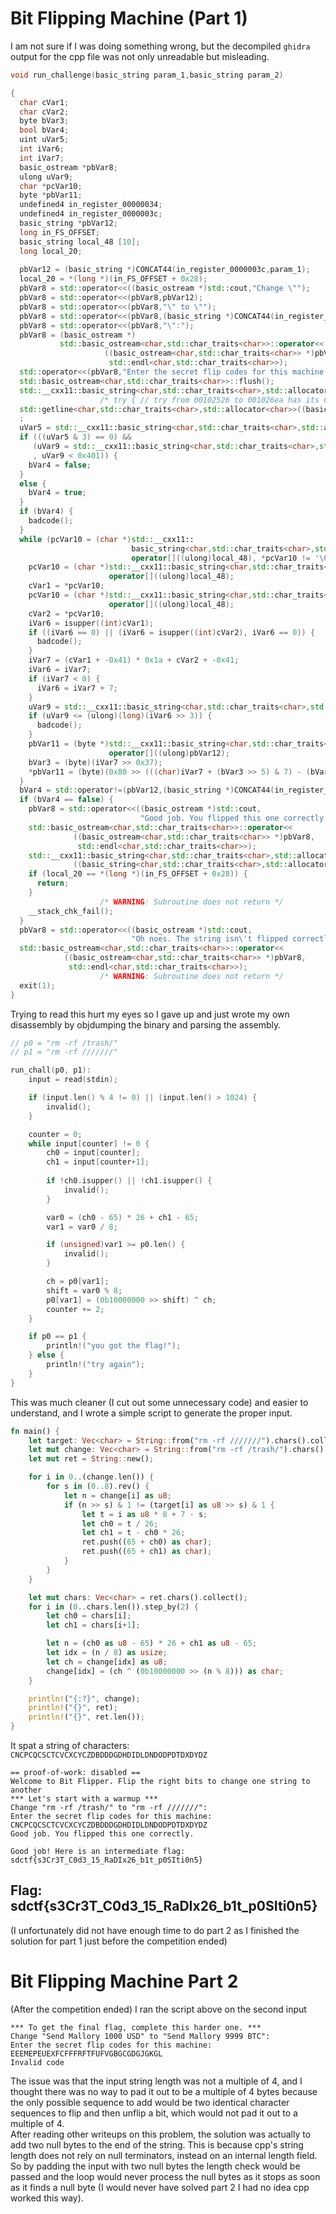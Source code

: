 # Bit Flipping Machine (Part 1)
I am not sure if I was doing something wrong, but the decompiled `ghidra` output for the cpp file was not only unreadable but misleading.
```cpp
void run_challenge(basic_string param_1,basic_string param_2)

{
  char cVar1;
  char cVar2;
  byte bVar3;
  bool bVar4;
  uint uVar5;
  int iVar6;
  int iVar7;
  basic_ostream *pbVar8;
  ulong uVar9;
  char *pcVar10;
  byte *pbVar11;
  undefined4 in_register_00000034;
  undefined4 in_register_0000003c;
  basic_string *pbVar12;
  long in_FS_OFFSET;
  basic_string local_48 [10];
  long local_20;
  
  pbVar12 = (basic_string *)CONCAT44(in_register_0000003c,param_1);
  local_20 = *(long *)(in_FS_OFFSET + 0x28);
  pbVar8 = std::operator<<((basic_ostream *)std::cout,"Change \"");
  pbVar8 = std::operator<<(pbVar8,pbVar12);
  pbVar8 = std::operator<<(pbVar8,"\" to \"");
  pbVar8 = std::operator<<(pbVar8,(basic_string *)CONCAT44(in_register_00000034,param_2));
  pbVar8 = std::operator<<(pbVar8,"\":");
  pbVar8 = (basic_ostream *)
           std::basic_ostream<char,std::char_traits<char>>::operator<<
                     ((basic_ostream<char,std::char_traits<char>> *)pbVar8,
                      std::endl<char,std::char_traits<char>>);
  std::operator<<(pbVar8,"Enter the secret flip codes for this machine: ");
  std::basic_ostream<char,std::char_traits<char>>::flush();
  std::__cxx11::basic_string<char,std::char_traits<char>,std::allocator<char>>::basic_string();
                    /* try { // try from 00102526 to 001026ea has its CatchHandler @ 00102709 */
  std::getline<char,std::char_traits<char>,std::allocator<char>>((basic_istream *)std::cin,local_48)
  ;
  uVar5 = std::__cxx11::basic_string<char,std::char_traits<char>,std::allocator<char>>::length();
  if (((uVar5 & 3) == 0) &&
     (uVar9 = std::__cxx11::basic_string<char,std::char_traits<char>,std::allocator<char>>::length()
     , uVar9 < 0x401)) {
    bVar4 = false;
  }
  else {
    bVar4 = true;
  }
  if (bVar4) {
    badcode();
  }
  while (pcVar10 = (char *)std::__cxx11::
                           basic_string<char,std::char_traits<char>,std::allocator<char>>::
                           operator[]((ulong)local_48), *pcVar10 != '\0') {
    pcVar10 = (char *)std::__cxx11::basic_string<char,std::char_traits<char>,std::allocator<char>>::
                      operator[]((ulong)local_48);
    cVar1 = *pcVar10;
    pcVar10 = (char *)std::__cxx11::basic_string<char,std::char_traits<char>,std::allocator<char>>::
                      operator[]((ulong)local_48);
    cVar2 = *pcVar10;
    iVar6 = isupper((int)cVar1);
    if ((iVar6 == 0) || (iVar6 = isupper((int)cVar2), iVar6 == 0)) {
      badcode();
    }
    iVar7 = (cVar1 + -0x41) * 0x1a + cVar2 + -0x41;
    iVar6 = iVar7;
    if (iVar7 < 0) {
      iVar6 = iVar7 + 7;
    }
    uVar9 = std::__cxx11::basic_string<char,std::char_traits<char>,std::allocator<char>>::length();
    if (uVar9 <= (ulong)(long)(iVar6 >> 3)) {
      badcode();
    }
    pbVar11 = (byte *)std::__cxx11::basic_string<char,std::char_traits<char>,std::allocator<char>>::
                      operator[]((ulong)pbVar12);
    bVar3 = (byte)(iVar7 >> 0x37);
    *pbVar11 = (byte)(0x80 >> (((char)iVar7 + (bVar3 >> 5) & 7) - (bVar3 >> 5) & 0x1f)) ^ *pbVar11;
  }
  bVar4 = std::operator!=(pbVar12,(basic_string *)CONCAT44(in_register_00000034,param_2));
  if (bVar4 == false) {
    pbVar8 = std::operator<<((basic_ostream *)std::cout,
                             "Good job. You flipped this one correctly.\n");
    std::basic_ostream<char,std::char_traits<char>>::operator<<
              ((basic_ostream<char,std::char_traits<char>> *)pbVar8,
               std::endl<char,std::char_traits<char>>);
    std::__cxx11::basic_string<char,std::char_traits<char>,std::allocator<char>>::~basic_string
              ((basic_string<char,std::char_traits<char>,std::allocator<char>> *)local_48);
    if (local_20 == *(long *)(in_FS_OFFSET + 0x28)) {
      return;
    }
                    /* WARNING: Subroutine does not return */
    __stack_chk_fail();
  }
  pbVar8 = std::operator<<((basic_ostream *)std::cout,
                           "Oh noes. The string isn\'t flipped correctly.");
  std::basic_ostream<char,std::char_traits<char>>::operator<<
            ((basic_ostream<char,std::char_traits<char>> *)pbVar8,
             std::endl<char,std::char_traits<char>>);
                    /* WARNING: Subroutine does not return */
  exit(1);
}
```
Trying to read this hurt my eyes so I gave up and just wrote my own disassembly by objdumping the binary and parsing the assembly.
```c
// p0 = "rm -rf /trash/"
// p1 = "rm -rf ///////"

run_chall(p0, p1):
    input = read(stdin);

    if (input.len() % 4 != 0) || (input.len() > 1024) {
        invalid();
    }   

    counter = 0;
    while input[counter] != 0 { 
        ch0 = input[counter];
        ch1 = input[counter+1];
            
        if !ch0.isupper() || !ch1.isupper() {
            invalid();
        }   

        var0 = (ch0 - 65) * 26 + ch1 - 65; 
        var1 = var0 / 8;

        if (unsigned)var1 >= p0.len() {
            invalid();
        }

        ch = p0[var1];
        shift = var0 % 8;
        p0[var1] = (0b10000000 >> shift) ^ ch; 
        counter += 2;
    }   

    if p0 == p1 {
        println!("you got the flag!");
    } else {
        println!("try again");
    }   
}
```
This was much cleaner (I cut out some unnecessary code) and easier to understand, and I wrote a simple script to generate the proper input.
```rust
fn main() {
    let target: Vec<char> = String::from("rm -rf ///////").chars().collect();
    let mut change: Vec<char> = String::from("rm -rf /trash/").chars().collect();
    let mut ret = String::new();

    for i in 0..(change.len()) {
        for s in (0..8).rev() {
            let n = change[i] as u8;
            if (n >> s) & 1 != (target[i] as u8 >> s) & 1 {
                let t = i as u8 * 8 + 7 - s;
                let ch0 = t / 26;
                let ch1 = t - ch0 * 26;
                ret.push((65 + ch0) as char);
                ret.push((65 + ch1) as char);
            }
        }
    }

    let mut chars: Vec<char> = ret.chars().collect();
    for i in (0..chars.len()).step_by(2) {
        let ch0 = chars[i];
        let ch1 = chars[i+1];

        let n = (ch0 as u8 - 65) * 26 + ch1 as u8 - 65;
        let idx = (n / 8) as usize;
        let ch = change[idx] as u8;
        change[idx] = (ch ^ (0b10000000 >> (n % 8))) as char;
    }

    println!("{:?}", change);
    println!("{}", ret);
    println!("{}", ret.len());
}
```
It spat a string of characters: `CNCPCQCSCTCVCXCYCZDBDDDGDHDIDLDNDODPDTDXDYDZ`
```
== proof-of-work: disabled ==
Welcome to Bit Flipper. Flip the right bits to change one string to another
*** Let's start with a warmup ***
Change "rm -rf /trash/" to "rm -rf ///////":
Enter the secret flip codes for this machine: CNCPCQCSCTCVCXCYCZDBDDDGDHDIDLDNDODPDTDXDYDZ
Good job. You flipped this one correctly.

Good job! Here is an intermediate flag:
sdctf{s3Cr3T_C0d3_15_RaDIx26_b1t_p0SIti0n5}
```
## Flag: sdctf{s3Cr3T_C0d3_15_RaDIx26_b1t_p0SIti0n5}
(I unfortunately did not have enough time to do part 2 as I finished the solution for part 1 just before the competition ended)

# Bit Flipping Machine Part 2
(After the competition ended)
I ran the script above on the second input
```
*** To get the final flag, complete this harder one. ***
Change "Send Mallory 1000 USD" to "Send Mallory 9999 BTC":
Enter the secret flip codes for this machine: EEEMEPEUEXFCFFFRFTFUFVGBGCGDGJGKGL
Invalid code
```
The issue was that the input string length was not a multiple of 4, and I thought there was no way to pad it out to be a multiple of 4 bytes because the only possible sequence to add would be two identical character sequences to flip and then unflip a bit, which would not pad it out to a multiple of 4.<br>
After reading other writeups on this problem, the solution was actually to add two null bytes to the end of the string. This is because cpp's string length does not rely on null terminators, instead on an internal length field. So by padding the input with two null bytes the length check would be passed and the loop would never process the null bytes as it stops as soon as it finds a null byte (I would never have solved part 2 I had no idea cpp worked this way).